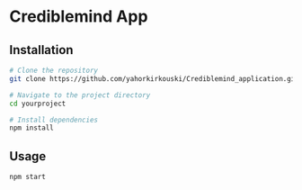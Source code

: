# Crediblemind App

## Installation
```bash
# Clone the repository
git clone https://github.com/yahorkirkouski/Crediblemind_application.git

# Navigate to the project directory
cd yourproject

# Install dependencies
npm install
```

## Usage

```
npm start
```
